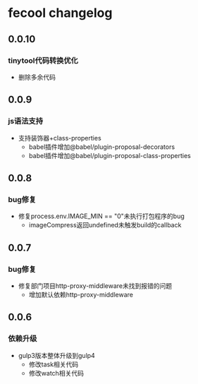 # fecool changelog

## 0.0.10

### tinytool代码转换优化

- 删除多余代码

## 0.0.9

### js语法支持

- 支持装饰器+class-properties
  - babel插件增加@babel/plugin-proposal-decorators
  - babel插件增加@babel/plugin-proposal-class-properties

## 0.0.8

### bug修复

- 修复process.env.IMAGE_MIN == "0"未执行打包程序的bug
  - imageCompress返回undefined未触发build的callback

## 0.0.7

### bug修复

- 修复部门项目http-proxy-middleware未找到报错的问题
  - 增加默认依赖http-proxy-middleware

## 0.0.6

### 依赖升级

- gulp3版本整体升级到gulp4
  - 修改task相关代码
  - 修改watch相关代码